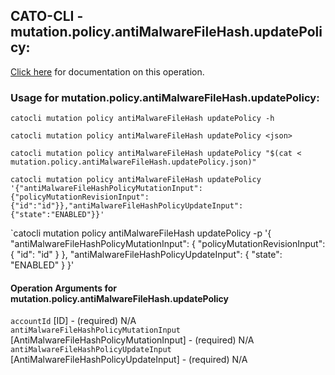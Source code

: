 
## CATO-CLI - mutation.policy.antiMalwareFileHash.updatePolicy:
[Click here](https://api.catonetworks.com/documentation/#mutation-mutation.policy.antiMalwareFileHash.updatePolicy) for documentation on this operation.

### Usage for mutation.policy.antiMalwareFileHash.updatePolicy:

`catocli mutation policy antiMalwareFileHash updatePolicy -h`

`catocli mutation policy antiMalwareFileHash updatePolicy <json>`

`catocli mutation policy antiMalwareFileHash updatePolicy "$(cat < mutation.policy.antiMalwareFileHash.updatePolicy.json)"`

`catocli mutation policy antiMalwareFileHash updatePolicy '{"antiMalwareFileHashPolicyMutationInput":{"policyMutationRevisionInput":{"id":"id"}},"antiMalwareFileHashPolicyUpdateInput":{"state":"ENABLED"}}'`

`catocli mutation policy antiMalwareFileHash updatePolicy -p '{
    "antiMalwareFileHashPolicyMutationInput": {
        "policyMutationRevisionInput": {
            "id": "id"
        }
    },
    "antiMalwareFileHashPolicyUpdateInput": {
        "state": "ENABLED"
    }
}'


#### Operation Arguments for mutation.policy.antiMalwareFileHash.updatePolicy ####

`accountId` [ID] - (required) N/A    
`antiMalwareFileHashPolicyMutationInput` [AntiMalwareFileHashPolicyMutationInput] - (required) N/A    
`antiMalwareFileHashPolicyUpdateInput` [AntiMalwareFileHashPolicyUpdateInput] - (required) N/A    
